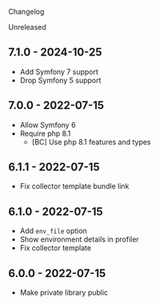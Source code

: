 Changelog

Unreleased

## 7.1.0 - 2024-10-25
- Add Symfony 7 support
- Drop Symfony 5 support

## 7.0.0 - 2022-07-15
- Allow Symfony 6
- Require php 8.1
  - [BC] Use php 8.1 features and types

## 6.1.1 - 2022-07-15
- Fix collector template bundle link

## 6.1.0 - 2022-07-15
- Add `env_file` option
- Show environment details in profiler
- Fix collector template

## 6.0.0 - 2022-07-15
- Make private library public
